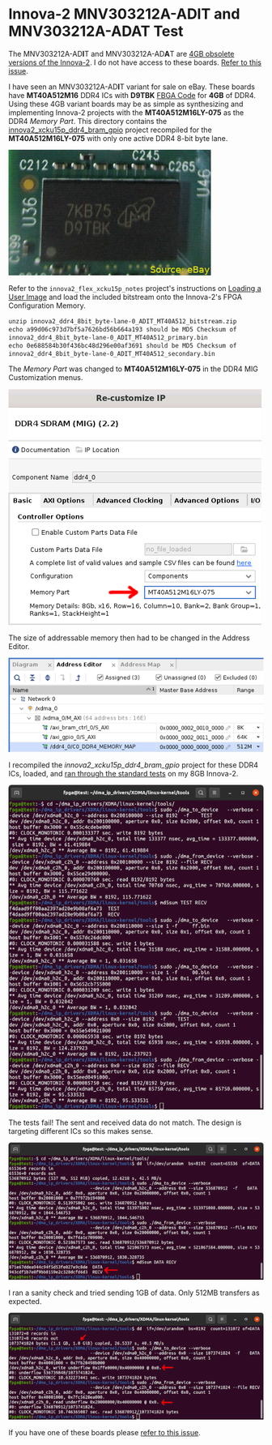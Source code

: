 # Innova-2 MNV303212A-ADIT and MNV303212A-ADAT Test

The MNV303212A-AD**I**T and MNV303212A-AD**A**T are [4GB obsolete versions of the Innova-2](https://network.nvidia.com/pdf/eol/LCR-000437.pdf). I do not have access to these boards. [Refer to this issue](https://github.com/mwrnd/innova2_flex_xcku15p_notes/issues/3).

I have seen an MNV303212A-AD**I**T variant for sale on eBay. These boards have **MT40A512M16** DDR4 ICs with **D9TBK** [FBGA Code](https://www.micron.com/support/tools-and-utilities/fbga?fbga=D9TBK#pnlFBGA) for **4GB** of DDR4. Using these 4GB variant boards may be as simple as synthesizing and implementing Innova-2 projects with the **MT40A512M16LY-075** as the DDR4 *Memory Part*. This directory contains the [innova2_xcku15p_ddr4_bram_gpio](https://github.com/mwrnd/innova2_xcku15p_ddr4_bram_gpio) project recompiled for the **MT40A512M16LY-075** with only one active DDR4 8-bit byte lane.

![DDR4 Memory ICs on MNV303212A-ADIT](../img/MNV303212A-ADIT_has_D9TBK_DDR4.png)

Refer to the `innova2_flex_xcku15p_notes` project's instructions on [Loading a User Image](https://github.com/mwrnd/innova2_flex_xcku15p_notes/#loading-a-user-image) and load the included bitstream onto the Innova-2's FPGA Configuration Memory.

```
unzip innova2_ddr4_8bit_byte-lane-0_ADIT_MT40A512_bitstream.zip
echo a99d06c973d7bf5a7626bd56b664a193 should be MD5 Checksum of innova2_ddr4_8bit_byte-lane-0_ADIT_MT40A512_primary.bin
echo 0e688584b30f436bc48d296e00af3691 should be MD5 Checksum of innova2_ddr4_8bit_byte-lane-0_ADIT_MT40A512_secondary.bin
```

The *Memory Part* was changed to **MT40A512M16LY-075** in the DDR4 MIG Customization menus.

![ADIT MT40A512M16LY ](img/adit_MT40A512M16LY-075_ddr4_8bit_DDR4_Customization.png)

The size of addressable memory then had to be changed in the Address Editor.

![ADIT MT40A512M16LY ](img/adit_MT40A512M16LY-075_ddr4_8bit_DDR4_Addresses.png)

I recompiled the *innova2_xcku15p_ddr4_bram_gpio* project for these DDR4 ICs, loaded, and [ran through the standard tests](https://github.com/mwrnd/innova2_xcku15p_ddr4_bram_gpio#axi-bram-communication) on my 8GB Innova-2.

![ADIT MT40A512M16LY BRAM and GPIO Test](img/adit_MT40A512M16LY-075_ddr4_8bit_BRAM_and_GPIO_Tests.png)

The tests fail! The sent and received data do not match. The design is targeting different ICs so this makes sense.

![ADIT MT40A512M16LY Fails 512MB Transfer](img/adit_MT40A512M16LY-075_ddr4_8bit_Fails_512MB_Transfer.png)

I ran a sanity check and tried sending 1GB of data. Only 512MB transfers as expected.

![ADIT MT40A512M16LY Fails 1GB Transfer](img/adit_MT40A512M16LY-075_ddr4_8bit_Fails_1GB_Transfer.png)

If you have one of these boards please [refer to this issue](https://github.com/mwrnd/innova2_flex_xcku15p_notes/issues/3).

